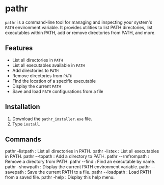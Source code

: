 # pathr

`pathr` is a command-line tool for managing and inspecting your system's `PATH` environment variable. It provides utilities to list PATH directories, list executables within PATH, add or remove directories from PATH, and more.

## Features

- List all directories in `PATH`
- List all executables available in `PATH`
- Add directories to `PATH`
- Remove directories from `PATH`
- Find the location of a specific executable
- Display the current `PATH`
- Save and load `PATH` configurations from a file

## Installation

1. Download the `pathr_installer.exe` file.
2. Type `install`.

## Commands

pathr -listpath         : List all directories in PATH.
pathr -listex           : List all executables in PATH.
pathr --topath <path>   : Add a directory to PATH.
pathr --rmfrompath <path>: Remove a directory from PATH.
pathr --find <name>     : Find an executable by name.
pathr -showpath        : Display the current PATH environment variable.
pathr --savepath        : Save the current PATH to a file.
pathr --loadpath <file> : Load PATH from a saved file.
pathr -help             : Display this help menu.
